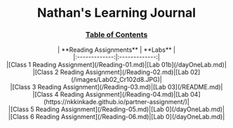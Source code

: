# <div align="center">Nathan's Learning Journal</div>
### <div align="center"><ins>**Table of Contents**</ins></div>

<div align="center">| **Reading Assignments**        | **Labs**           |</div>
<div align="center">|:-------------:|:-------------:|</div>
<div align="center">|[Class 1 Reading Assignment](/Reading-01.md)|[Lab 01b](/dayOneLab.md)|</div>
<div align="center">|[Class 2 Reading Assignment](/Reading-02.md)|[Lab 02](/images/Lab02_Cr102d8.JPG)|</div>
<div align="center">|[Class 3 Reading Assignment](/Reading-03.md)|[Lab 03](/README.md)|</div>
<div align="center">|[Class 4 Reading Assignment](/Reading-04.md)|[Lab 04](https://nkkinkade.github.io/partner-assignment/)|</div>
<div align="center">|[Class 5 Reading Assignment](/Reading-05.md)|[Lab 0](/dayOneLab.md)|</div>
<div align="center">|[Class 6 Reading Assignment](/Reading-06.md)|[Lab 0](/dayOneLab.md)|</div>
